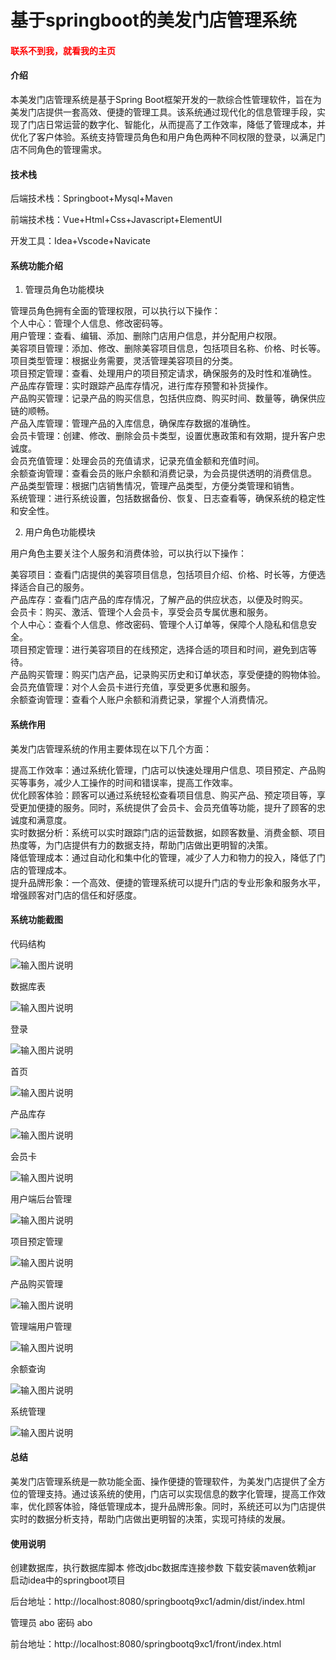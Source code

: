 # 基于springboot的美发门店管理系统

<h4 style='color:red'>联系不到我，就看我的主页 </h4> 
 
#### 介绍

本美发门店管理系统是基于Spring Boot框架开发的一款综合性管理软件，旨在为美发门店提供一套高效、便捷的管理工具。该系统通过现代化的信息管理手段，实现了门店日常运营的数字化、智能化，从而提高了工作效率，降低了管理成本，并优化了客户体验。系统支持管理员角色和用户角色两种不同权限的登录，以满足门店不同角色的管理需求。

#### 技术栈

后端技术栈：Springboot+Mysql+Maven

前端技术栈：Vue+Html+Css+Javascript+ElementUI

开发工具：Idea+Vscode+Navicate

#### 系统功能介绍

1. 管理员角色功能模块

管理员角色拥有全面的管理权限，可以执行以下操作：  
个人中心：管理个人信息、修改密码等。  
用户管理：查看、编辑、添加、删除门店用户信息，并分配用户权限。  
美容项目管理：添加、修改、删除美容项目信息，包括项目名称、价格、时长等。  
项目类型管理：根据业务需要，灵活管理美容项目的分类。  
项目预定管理：查看、处理用户的项目预定请求，确保服务的及时性和准确性。  
产品库存管理：实时跟踪产品库存情况，进行库存预警和补货操作。  
产品购买管理：记录产品的购买信息，包括供应商、购买时间、数量等，确保供应链的顺畅。  
产品入库管理：管理产品的入库信息，确保库存数据的准确性。  
会员卡管理：创建、修改、删除会员卡类型，设置优惠政策和有效期，提升客户忠诚度。  
会员充值管理：处理会员的充值请求，记录充值金额和充值时间。  
余额查询管理：查看会员的账户余额和消费记录，为会员提供透明的消费信息。  
产品类型管理：根据门店销售情况，管理产品类型，方便分类管理和销售。  
系统管理：进行系统设置，包括数据备份、恢复、日志查看等，确保系统的稳定性和安全性。  

2. 用户角色功能模块

用户角色主要关注个人服务和消费体验，可以执行以下操作：

美容项目：查看门店提供的美容项目信息，包括项目介绍、价格、时长等，方便选择适合自己的服务。  
产品库存：查看门店产品的库存情况，了解产品的供应状态，以便及时购买。  
会员卡：购买、激活、管理个人会员卡，享受会员专属优惠和服务。  
个人中心：查看个人信息、修改密码、管理个人订单等，保障个人隐私和信息安全。  
项目预定管理：进行美容项目的在线预定，选择合适的项目和时间，避免到店等待。  
产品购买管理：购买门店产品，记录购买历史和订单状态，享受便捷的购物体验。  
会员充值管理：对个人会员卡进行充值，享受更多优惠和服务。  
余额查询管理：查看个人账户余额和消费记录，掌握个人消费情况。   

#### 系统作用

美发门店管理系统的作用主要体现在以下几个方面：  

提高工作效率：通过系统化管理，门店可以快速处理用户信息、项目预定、产品购买等事务，减少人工操作的时间和错误率，提高工作效率。  
优化顾客体验：顾客可以通过系统轻松查看项目信息、购买产品、预定项目等，享受更加便捷的服务。同时，系统提供了会员卡、会员充值等功能，提升了顾客的忠诚度和满意度。  
实时数据分析：系统可以实时跟踪门店的运营数据，如顾客数量、消费金额、项目热度等，为门店提供有力的数据支持，帮助门店做出更明智的决策。  
降低管理成本：通过自动化和集中化的管理，减少了人力和物力的投入，降低了门店的管理成本。  
提升品牌形象：一个高效、便捷的管理系统可以提升门店的专业形象和服务水平，增强顾客对门店的信任和好感度。  

#### 系统功能截图

代码结构

![输入图片说明](images/2e2451c96ea6f06c7cf4b41c569d17b.png)

数据库表

![输入图片说明](images/45afef6d37a37f48b6545a202924850.png)

登录

![输入图片说明](images/1fc86605cb596be947a6b89b9c12d7e.png)

首页

![输入图片说明](images/fc4649eae44c0f075a32b4df11b1e56.png)

产品库存

![输入图片说明](images/998387e57c10c6bfa57fdbb868c9ed8.png)

会员卡

![输入图片说明](images/136889cb951a21465582c58d808033a.png)

用户端后台管理

![输入图片说明](images/696ff95ccfee808ba6b080f4e243543.png)

项目预定管理

![输入图片说明](images/bfd734cac554db7e1f9ccc4fa0092f5.png)

产品购买管理

![输入图片说明](images/ca3d8d46fb88e1f9f687c827f183a62.png)

管理端用户管理

![输入图片说明](images/fafb533260fc4c62d5ec6f4fbd78754.png)

余额查询

![输入图片说明](images/b98bea3df17c61fa27f94631aa25730.png)

系统管理

![输入图片说明](images/f29d2870f7624868cbfb6cbf2e19958.png)

#### 总结

美发门店管理系统是一款功能全面、操作便捷的管理软件，为美发门店提供了全方位的管理支持。通过该系统的使用，门店可以实现信息的数字化管理，提高工作效率，优化顾客体验，降低管理成本，提升品牌形象。同时，系统还可以为门店提供实时的数据分析支持，帮助门店做出更明智的决策，实现可持续的发展。

#### 使用说明

创建数据库，执行数据库脚本 修改jdbc数据库连接参数 下载安装maven依赖jar 启动idea中的springboot项目

后台地址：http://localhost:8080/springbootq9xc1/admin/dist/index.html

管理员  abo 密码 abo

前台地址：http://localhost:8080/springbootq9xc1/front/index.html

